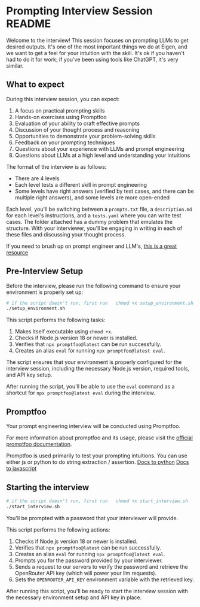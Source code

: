 # Prompting Interview Session README

Welcome to the interview! This session focuses on prompting LLMs to get desired outputs. It's one of the most important things we do at Eigen, and we want to get a feel for your intuition with the skill. It's ok if you haven't had to do it for work; if you've been using tools like ChatGPT, it's very similar.


## What to expect

During this interview session, you can expect:

1. A focus on practical prompting skills
2. Hands-on exercises using Promptfoo
3. Evaluation of your ability to craft effective prompts
4. Discussion of your thought process and reasoning
5. Opportunities to demonstrate your problem-solving skills
6. Feedback on your prompting techniques
7. Questions about your experience with LLMs and prompt engineering
8. Questions about LLMs at a high level and understanding your intuitions

The format of the interview is as follows:
- There are 4 levels
- Each level tests a different skill in prompt engineering
- Some levels have right answers (verified by test cases, and there can be multiple right answers), and some levels are more open-ended

Each level, you'll be switching between a `prompts.txt` file, a `description.md` for each level's instructions, and a `tests.yaml` where you can write test cases. The folder attached has a dummy problem that emulates the structure. With your interviewer, you'll be engaging in writing in each of these files and discussing your thought process.

If you need to brush up on prompt engineer and LLM's, [this is a great resource](https://thenameless.net/astral-kit/anthropic-peit-00)


## Pre-Interview Setup

Before the interview, please run the following command to ensure your environment is properly set up:

```sh
# if the script doesn't run, first run   chmod +x setup_environment.sh
./setup_environment.sh
```

This script performs the following tasks:

1. Makes itself executable using `chmod +x`.
2. Checks if Node.js version 18 or newer is installed.
3. Verifies that `npx promptfoo@latest` can be run successfully.
4. Creates an alias `eval` for running `npx promptfoo@latest eval`.

The script ensures that your environment is properly configured for the interview session, including the necessary Node.js version, required tools, and API key setup.

After running the script, you'll be able to use the `eval` command as a shortcut for `npx promptfoo@latest eval` during the interview.


## Promptfoo

Your prompt engineering interview will be conducted using Promptfoo.

For more information about promptfoo and its usage, please visit the [official promptfoo documentation](https://promptfoo.dev/docs/).

Promptfoo is used primarily to test your prompting intuitions. You can use either js or python to do string extraction / assertion.
[Docs to python](https://www.promptfoo.dev/docs/configuration/expected-outputs/python/)
[Docs to javascript](https://www.promptfoo.dev/docs/configuration/expected-outputs/javascript)

## Starting the interview

```sh
# if the script doesn't run, first run   chmod +x start_interview.sh
./start_interview.sh
```

You'll be prompted with a password that your interviewer will provide. 

This script performs the following actions:

1. Checks if Node.js version 18 or newer is installed.
2. Verifies that `npx promptfoo@latest` can be run successfully.
3. Creates an alias `eval` for running `npx promptfoo@latest eval`.
4. Prompts you for the password provided by your interviewer.
5. Sends a request to our servers to verify the password and retrieve the OpenRouter API key (which will power your llm requests).
6. Sets the `OPENROUTER_API_KEY` environment variable with the retrieved key.

After running this script, you'll be ready to start the interview session with the necessary environment setup and API key in place.